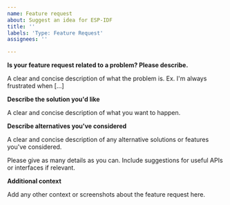 ```yaml
---
name: Feature request
about: Suggest an idea for ESP-IDF
title: ''
labels: 'Type: Feature Request'
assignees: ''

---
```


**Is your feature request related to a problem? Please describe.**

A clear and concise description of what the problem is. Ex. I'm always frustrated when [...]

**Describe the solution you'd like**

A clear and concise description of what you want to happen.

**Describe alternatives you've considered**

A clear and concise description of any alternative solutions or features you've considered.

Please give as many details as you can. Include suggestions for useful APIs or interfaces if relevant.

**Additional context**

Add any other context or screenshots about the feature request here.

